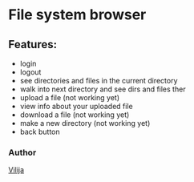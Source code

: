 # File system browser

## Features:
- login
- logout
- see directories and files in the current directory
- walk into next directory and see dirs and files ther
- upload a file (not working yet)
- view info about your uploaded file
- download a file (not working yet)
- make a new directory (not working yet)
- back button

### Author
[Vilija](https://github.com/vikontrimaite)